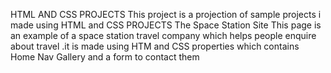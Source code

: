 HTML AND CSS PROJECTS
This project is a projection of sample projects i made using HTML and CSS
PROJECTS The Space Station Site
This page is an example of a space station travel company which helps people enquire about travel .it is made using HTM and CSS properties which contains Home Nav Gallery and a form to contact them
